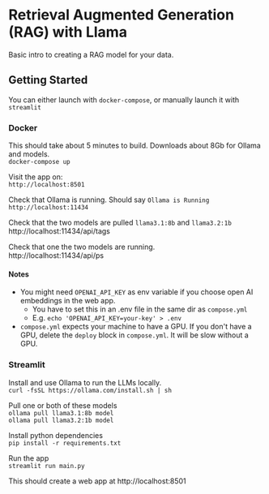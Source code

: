 # Retrieval Augmented Generation (RAG) with Llama

Basic intro to creating a RAG model for your data.


## Getting Started

You can either launch with `docker-compose`, or manually launch it with
`streamlit`

### Docker

This should take about 5 minutes to build. Downloads about 8Gb for Ollama and
models.  
`docker-compose up`

Visit the app on:  
`http://localhost:8501`


Check that Ollama is running. Should say `Ollama is Running` 
`http://localhost:11434`

Check that the two models are pulled `llama3.1:8b` and `llama3.2:1b`  
http://localhost:11434/api/tags

Check that one the two models are running.  
http://localhost:11434/api/ps

#### Notes
* You might need `OPENAI_API_KEY` as env variable if you choose open AI
embeddings in the web app.
  * You have to set this in an .env file in the same dir as `compose.yml`
  * E.g. `echo 'OPENAI_API_KEY=your-key' > .env`
* `compose.yml` expects your machine to have a GPU. If you don't have a GPU,
delete the `deploy` block in `compose.yml`. It will be slow without a GPU.  

### Streamlit

Install and use Ollama to run the  LLMs locally.  
`curl -fsSL https://ollama.com/install.sh | sh`

Pull one or both of these models  
`ollama pull llama3.1:8b model`  
`ollama pull llama3.2:1b model`

Install python dependencies  
`pip install -r requirements.txt`

Run the app  
`streamlit run main.py`

This should create a web app at http://localhost:8501

